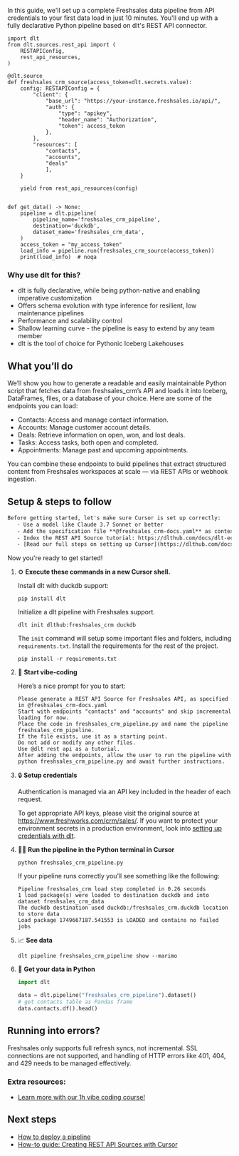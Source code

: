 In this guide, we'll set up a complete Freshsales data pipeline from API credentials to your first data load in just 10 minutes. You'll end up with a fully declarative Python pipeline based on dlt's REST API connector.

```python-outcome
import dlt
from dlt.sources.rest_api import (
    RESTAPIConfig,
    rest_api_resources,
)

@dlt.source
def freshsales_crm_source(access_token=dlt.secrets.value):
    config: RESTAPIConfig = {
        "client": {
            "base_url": "https://your-instance.freshsales.io/api/",
            "auth": {
                "type": "apikey",
                "header_name": "Authorization",
                "token": access_token
            },
        },
        "resources": [
            "contacts",
            "accounts",
            "deals"
            ],
    }

    yield from rest_api_resources(config)


def get_data() -> None:
    pipeline = dlt.pipeline(
        pipeline_name='freshsales_crm_pipeline',
        destination='duckdb',
        dataset_name='freshsales_crm_data', 
    )
    access_token = "my_access_token"
    load_info = pipeline.run(freshsales_crm_source(access_token))
    print(load_info)  # noqa
```

### Why use dlt for this?

- dlt is fully declarative, while being python-native and enabling imperative customization
- Offers schema evolution with type inference for resilient, low maintenance pipelines
- Performance and scalability control
- Shallow learning curve - the pipeline is easy to extend by any team member
- dlt is the tool of choice for Pythonic Iceberg Lakehouses

## What you’ll do

We’ll show you how to generate a readable and easily maintainable Python script that fetches data from freshsales_crm’s API and loads it into Iceberg, DataFrames, files, or a database of your choice. Here are some of the endpoints you can load:

- Contacts: Access and manage contact information.
- Accounts: Manage customer account details.
- Deals: Retrieve information on open, won, and lost deals.
- Tasks: Access tasks, both open and completed.
- Appointments: Manage past and upcoming appointments.

You can combine these endpoints to build pipelines that extract structured content from Freshsales workspaces at scale — via REST APIs or webhook ingestion.

## Setup & steps to follow

```default
Before getting started, let's make sure Cursor is set up correctly:
   - Use a model like Claude 3.7 Sonnet or better
   - Add the specification file **@freshsales_crm-docs.yaml** as context
   - Index the REST API Source tutorial: https://dlthub.com/docs/dlt-ecosystem/verified-sources/rest_api/ and add it to context as **@dlt rest api**
   - [Read our full steps on setting up Cursor](https://dlthub.com/docs/dlt-ecosystem/llm-tooling/cursor-restapi#23-configuring-cursor-with-documentation)
```

Now you're ready to get started! 

1. ⚙️ **Execute these commands in a new Cursor shell.**
    
    Install dlt with duckdb support:
    ```shell
    pip install dlt
    ```

    Initialize a dlt pipeline with Freshsales support.
    ```shell
    dlt init dlthub:freshsales_crm duckdb
    ```

    The `init` command will setup some important files and folders, including `requirements.txt`. Install the requirements for the rest of the project.
    ```shell
    pip install -r requirements.txt
    ```
    
2. 🤠 **Start vibe-coding**
    
    Here’s a nice prompt for you to start: 
    
    ```prompt
    Please generate a REST API Source for Freshsales API, as specified in @freshsales_crm-docs.yaml 
    Start with endpoints "contacts" and "accounts" and skip incremental loading for now. 
    Place the code in freshsales_crm_pipeline.py and name the pipeline freshsales_crm_pipeline. 
    If the file exists, use it as a starting point. 
    Do not add or modify any other files. 
    Use @dlt rest api as a tutorial. 
    After adding the endpoints, allow the user to run the pipeline with python freshsales_crm_pipeline.py and await further instructions.
    ```

    
3. 🔒 **Setup credentials** 
    
    Authentication is managed via an API key included in the header of each request.
    
    To get appropriate API keys, please visit the original source at https://www.freshworks.com/crm/sales/.
    If you want to protect your environment secrets in a production environment, look into [setting up credentials with dlt](https://dlthub.com/docs/walkthroughs/add_credentials).
    
4. 🏃‍♀️ **Run the pipeline in the Python terminal in Cursor**
    
    ```shell
    python freshsales_crm_pipeline.py
    ```
    
    If your pipeline runs correctly you’ll see something like the following:
    
    ```shell
    Pipeline freshsales_crm load step completed in 0.26 seconds
    1 load package(s) were loaded to destination duckdb and into dataset freshsales_crm_data
    The duckdb destination used duckdb:/freshsales_crm.duckdb location to store data
    Load package 1749667187.541553 is LOADED and contains no failed jobs
    ```
    
5. 📈 **See data**
    
    ```shell
    dlt pipeline freshsales_crm_pipeline show --marimo
    ```
    
6. 🐍 **Get your data in Python**
    
    ```python
    import dlt

   data = dlt.pipeline("freshsales_crm_pipeline").dataset()
   # get contacts table as Pandas frame
   data.contacts.df().head()
    ```

## Running into errors?

Freshsales only supports full refresh syncs, not incremental. SSL connections are not supported, and handling of HTTP errors like 401, 404, and 429 needs to be managed effectively.

### Extra resources:

- [Learn more with our 1h vibe coding course!](https://www.youtube.com/watch?v=GGid70rnJuM)

## Next steps

- [How to deploy a pipeline](https://dlthub.com/docs/walkthroughs/deploy-a-pipeline)
- [How-to guide: Creating REST API Sources with Cursor](https://dlthub.com/docs/dlt-ecosystem/llm-tooling/cursor-restapi)